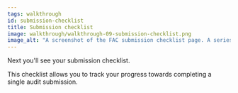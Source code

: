 ```yaml
---
tags: walkthrough
id: submission-checklist
title: Submission checklist
image: walkthrough/walkthrough-09-submission-checklist.png
image_alt: "A screenshot of the FAC submission checklist page. A series of requirements are listed with links to their respective web forms. Sections that have already been completed are highlighted with green text, and have a green checkmark to their left. At the bottom, a section labeled 'Audit submission' is contained in a green box."
---
```


Next you'll see your submission checklist.

This checklist allows you to track your progress towards completing a single audit submission. 
